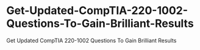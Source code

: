 # Get-Updated-CompTIA-220-1002-Questions-To-Gain-Brilliant-Results
Get Updated CompTIA 220-1002 Questions To Gain Brilliant Results
